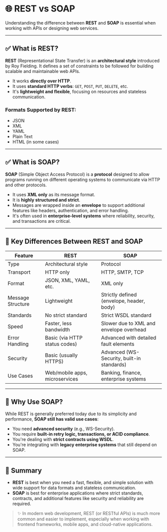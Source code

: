 # 🌐 REST vs SOAP

Understanding the difference between **REST** and **SOAP** is essential when working with APIs or designing web services.

---

## ✅ What is REST?

**REST** (Representational State Transfer) is an **architectural style** introduced by Roy Fielding. It defines a set of constraints to be followed for building scalable and maintainable web APIs.

- It works **directly over HTTP**.
- It uses **standard HTTP verbs**: `GET`, `POST`, `PUT`, `DELETE`, etc.
- It's **lightweight and flexible**, focusing on resources and stateless communication.

### Formats Supported by REST:
- JSON
- XML
- YAML
- Plain Text
- HTML (in some cases)

---

## ✅ What is SOAP?

**SOAP** (Simple Object Access Protocol) is a **protocol** designed to allow programs running on different operating systems to communicate via HTTP and other protocols.

- It uses **XML only** as its message format.
- It is **highly structured and strict**.
- Messages are wrapped inside an **envelope** to support additional features like headers, authentication, and error handling.
- It's often used in **enterprise-level systems** where reliability, security, and transactions are critical.

---

## 🔄 Key Differences Between REST and SOAP

| Feature              | REST                              | SOAP                                         |
|----------------------|-----------------------------------|----------------------------------------------|
| Type                 | Architectural style               | Protocol                                     |
| Transport            | HTTP only                         | HTTP, SMTP, TCP                              |
| Format               | JSON, XML, YAML, etc.             | XML only                                     |
| Message Structure    | Lightweight                       | Strictly defined (envelope, header, body)    |
| Standards            | No strict standard                | Strict WSDL standard                         |
| Speed                | Faster, less bandwidth            | Slower due to XML and envelope overhead      |
| Error Handling       | Basic (via HTTP status codes)     | Advanced with detailed fault elements        |
| Security             | Basic (usually HTTPS)             | Advanced (WS-Security, built-in standards)   |
| Use Cases            | Web/mobile apps, microservices    | Banking, finance, enterprise systems         |

---

## 🤔 Why Use SOAP?

While REST is generally preferred today due to its simplicity and performance, **SOAP still has valid use cases**:

- You need **advanced security** (e.g., WS-Security).
- You require **built-in retry logic, transactions, or ACID compliance**.
- You're dealing with **strict contracts using WSDL**.
- You're integrating with **legacy enterprise systems** that still depend on SOAP.

---

## 🧠 Summary

- **REST** is best when you need a fast, flexible, and simple solution with wide support for data formats and stateless communication.
- **SOAP** is best for enterprise applications where strict standards, contracts, and additional features like security and reliability are required.

> ✨ In modern web development, REST (or RESTful APIs) is much more common and easier to implement, especially when working with frontend frameworks, mobile apps, and cloud-native applications.

